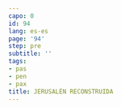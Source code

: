 ```yaml
---
capo: 0
id: 94
lang: es-es
page: '94'
step: pre
subtitle: ''
tags:
- pas
- pen
- pax
title: JERUSALÉN RECONSTRUIDA
---
```

